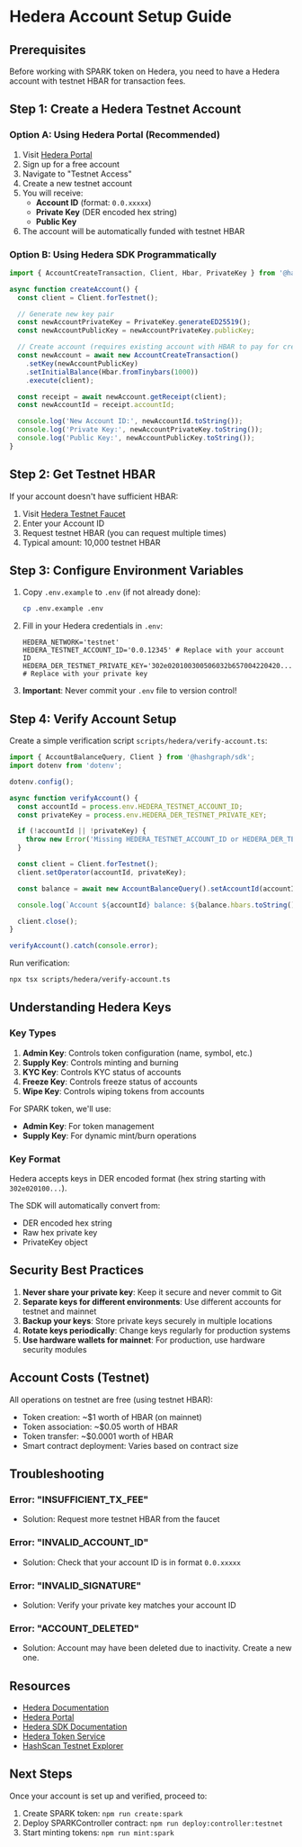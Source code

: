 # Hedera Account Setup Guide

## Prerequisites

Before working with SPARK token on Hedera, you need to have a Hedera account with testnet HBAR for transaction fees.

## Step 1: Create a Hedera Testnet Account

### Option A: Using Hedera Portal (Recommended)

1. Visit [Hedera Portal](https://portal.hedera.com/)
2. Sign up for a free account
3. Navigate to "Testnet Access"
4. Create a new testnet account
5. You will receive:
   - **Account ID** (format: `0.0.xxxxx`)
   - **Private Key** (DER encoded hex string)
   - **Public Key**
6. The account will be automatically funded with testnet HBAR

### Option B: Using Hedera SDK Programmatically

```typescript
import { AccountCreateTransaction, Client, Hbar, PrivateKey } from '@hashgraph/sdk';

async function createAccount() {
  const client = Client.forTestnet();

  // Generate new key pair
  const newAccountPrivateKey = PrivateKey.generateED25519();
  const newAccountPublicKey = newAccountPrivateKey.publicKey;

  // Create account (requires existing account with HBAR to pay for creation)
  const newAccount = await new AccountCreateTransaction()
    .setKey(newAccountPublicKey)
    .setInitialBalance(Hbar.fromTinybars(1000))
    .execute(client);

  const receipt = await newAccount.getReceipt(client);
  const newAccountId = receipt.accountId;

  console.log('New Account ID:', newAccountId.toString());
  console.log('Private Key:', newAccountPrivateKey.toString());
  console.log('Public Key:', newAccountPublicKey.toString());
}
```

## Step 2: Get Testnet HBAR

If your account doesn't have sufficient HBAR:

1. Visit [Hedera Testnet Faucet](https://portal.hedera.com/faucet)
2. Enter your Account ID
3. Request testnet HBAR (you can request multiple times)
4. Typical amount: 10,000 testnet HBAR

## Step 3: Configure Environment Variables

1. Copy `.env.example` to `.env` (if not already done):

   ```bash
   cp .env.example .env
   ```

2. Fill in your Hedera credentials in `.env`:

   ```
   HEDERA_NETWORK='testnet'
   HEDERA_TESTNET_ACCOUNT_ID='0.0.12345' # Replace with your account ID
   HEDERA_DER_TESTNET_PRIVATE_KEY='302e020100300506032b657004220420...' # Replace with your private key
   ```

3. **Important**: Never commit your `.env` file to version control!

## Step 4: Verify Account Setup

Create a simple verification script `scripts/hedera/verify-account.ts`:

```typescript
import { AccountBalanceQuery, Client } from '@hashgraph/sdk';
import dotenv from 'dotenv';

dotenv.config();

async function verifyAccount() {
  const accountId = process.env.HEDERA_TESTNET_ACCOUNT_ID;
  const privateKey = process.env.HEDERA_DER_TESTNET_PRIVATE_KEY;

  if (!accountId || !privateKey) {
    throw new Error('Missing HEDERA_TESTNET_ACCOUNT_ID or HEDERA_DER_TESTNET_PRIVATE_KEY in .env');
  }

  const client = Client.forTestnet();
  client.setOperator(accountId, privateKey);

  const balance = await new AccountBalanceQuery().setAccountId(accountId).execute(client);

  console.log(`Account ${accountId} balance: ${balance.hbars.toString()}`);

  client.close();
}

verifyAccount().catch(console.error);
```

Run verification:

```bash
npx tsx scripts/hedera/verify-account.ts
```

## Understanding Hedera Keys

### Key Types

1. **Admin Key**: Controls token configuration (name, symbol, etc.)
2. **Supply Key**: Controls minting and burning
3. **KYC Key**: Controls KYC status of accounts
4. **Freeze Key**: Controls freeze status of accounts
5. **Wipe Key**: Controls wiping tokens from accounts

For SPARK token, we'll use:

- **Admin Key**: For token management
- **Supply Key**: For dynamic mint/burn operations

### Key Format

Hedera accepts keys in DER encoded format (hex string starting with `302e020100...`).

The SDK will automatically convert from:

- DER encoded hex string
- Raw hex private key
- PrivateKey object

## Security Best Practices

1. **Never share your private key**: Keep it secure and never commit to Git
2. **Separate keys for different environments**: Use different accounts for testnet and mainnet
3. **Backup your keys**: Store private keys securely in multiple locations
4. **Rotate keys periodically**: Change keys regularly for production systems
5. **Use hardware wallets for mainnet**: For production, use hardware security modules

## Account Costs (Testnet)

All operations on testnet are free (using testnet HBAR):

- Token creation: ~$1 worth of HBAR (on mainnet)
- Token association: ~$0.05 worth of HBAR
- Token transfer: ~$0.0001 worth of HBAR
- Smart contract deployment: Varies based on contract size

## Troubleshooting

### Error: "INSUFFICIENT_TX_FEE"

- Solution: Request more testnet HBAR from the faucet

### Error: "INVALID_ACCOUNT_ID"

- Solution: Check that your account ID is in format `0.0.xxxxx`

### Error: "INVALID_SIGNATURE"

- Solution: Verify your private key matches your account ID

### Error: "ACCOUNT_DELETED"

- Solution: Account may have been deleted due to inactivity. Create a new one.

## Resources

- [Hedera Documentation](https://docs.hedera.com/)
- [Hedera Portal](https://portal.hedera.com/)
- [Hedera SDK Documentation](https://docs.hedera.com/hedera/sdks-and-apis/sdks)
- [Hedera Token Service](https://docs.hedera.com/hedera/sdks-and-apis/sdks/token-service)
- [HashScan Testnet Explorer](https://hashscan.io/testnet)

## Next Steps

Once your account is set up and verified, proceed to:

1. Create SPARK token: `npm run create:spark`
2. Deploy SPARKController contract: `npm run deploy:controller:testnet`
3. Start minting tokens: `npm run mint:spark`
